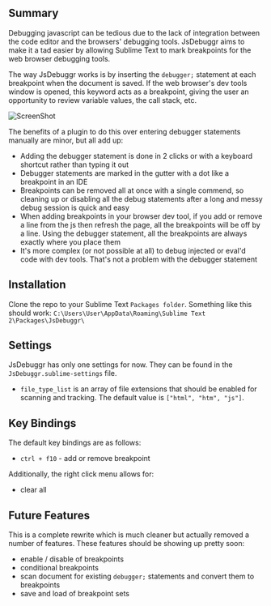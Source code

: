 Summary
---------
Debugging javascript can be tedious due to the lack of integration between the code editor and the browsers' debugging tools. JsDebuggr aims to make it a tad easier by allowing Sublime Text to mark breakpoints for the web browser debugging tools.  

The way JsDebuggr works is by inserting the `debugger;` statement at each breakpoint when the document is saved. If the web browser's dev tools window is opened, this keyword acts as a breakpoint, giving the user an opportunity to review variable values, the call stack, etc.

![ScreenShot](https://raw.github.com/rDr4g0n/JsDebuggr/master/screen1.png)

The benefits of a plugin to do this over entering debugger statements manually are minor, but all add up:
* Adding the debugger statement is done in 2 clicks or with a keyboard shortcut rather than typing it out
* Debugger statements are marked in the gutter with a dot like a breakpoint in an IDE
* Breakpoints can be removed all at once with a single commend, so cleaning up or disabling all the debug statements after a long and messy debug session is quick and easy
* When adding breakpoints in your browser dev tool, if you add or remove a line from the js then refresh the page, all the breakpoints will be off by a line. Using the debugger statement, all the breakpoints are always exactly where you place them
* It's more complex (or not possible at all) to debug injected or eval'd code with dev tools. That's not a problem with the debugger statement


Installation
------------
Clone the repo to your Sublime Text `Packages folder`. Something like this should work: `C:\Users\User\AppData\Roaming\Sublime Text 2\Packages\JsDebuggr\`


Settings
--------
JsDebuggr has only one settings for now. They can be found in the `JsDebuggr.sublime-settings` file.  

* `file_type_list` is an array of file extensions that should be enabled for scanning and tracking. The default value is `["html", "htm", "js"]`.


Key Bindings
------------
The default key bindings are as follows:

* `ctrl + f10` - add or remove breakpoint

Additionally, the right click menu allows for:

* clear all


Future Features
-----
This is a complete rewrite which is much cleaner but actually removed a number of features. These features should be showing up pretty soon:

* enable / disable of breakpoints
* conditional breakpoints
* scan document for existing `debugger;` statements and convert them to breakpoints
* save and load of breakpoint sets
